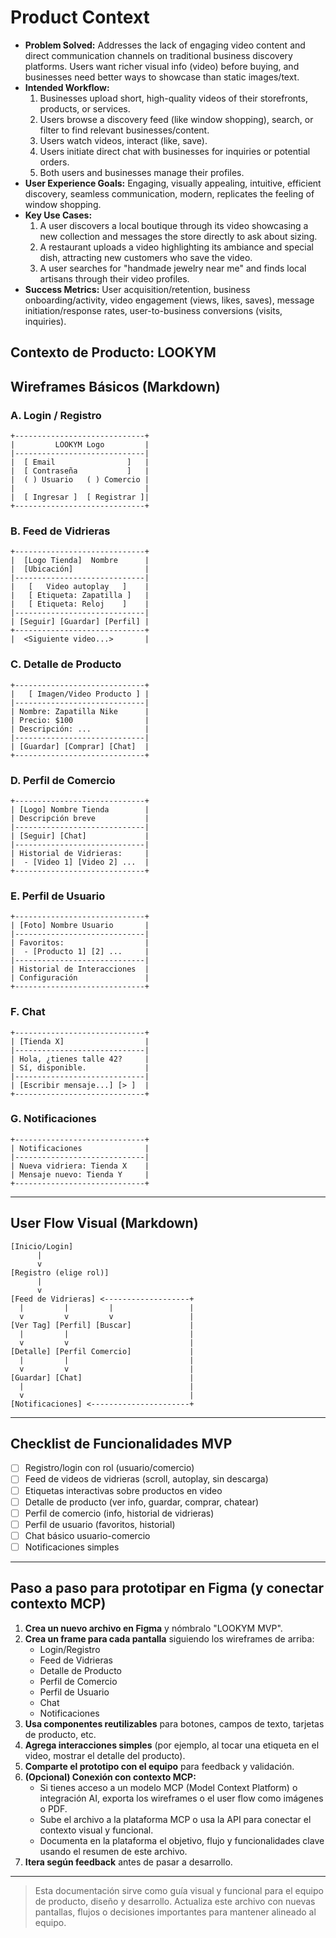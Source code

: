 # Product Context

* **Problem Solved:** Addresses the lack of engaging video content and direct communication channels on traditional business discovery platforms. Users want richer visual info (video) before buying, and businesses need better ways to showcase than static images/text.
* **Intended Workflow:**
  1. Businesses upload short, high-quality videos of their storefronts, products, or services.
  2. Users browse a discovery feed (like window shopping), search, or filter to find relevant businesses/content.
  3. Users watch videos, interact (like, save).
  4. Users initiate direct chat with businesses for inquiries or potential orders.
  5. Both users and businesses manage their profiles.
* **User Experience Goals:** Engaging, visually appealing, intuitive, efficient discovery, seamless communication, modern, replicates the feeling of window shopping.
* **Key Use Cases:**
  1. A user discovers a local boutique through its video showcasing a new collection and messages the store directly to ask about sizing.
  2. A restaurant uploads a video highlighting its ambiance and special dish, attracting new customers who save the video.
  3. A user searches for "handmade jewelry near me" and finds local artisans through their video profiles.
* **Success Metrics:** User acquisition/retention, business onboarding/activity, video engagement (views, likes, saves), message initiation/response rates, user-to-business conversions (visits, inquiries).

## Contexto de Producto: LOOKYM

## Wireframes Básicos (Markdown)

### A. Login / Registro

```psh
+-----------------------------+
|         LOOKYM Logo         |
|-----------------------------|
|  [ Email                ]   |
|  [ Contraseña           ]   |
|  ( ) Usuario   ( ) Comercio |
|                             |
|  [ Ingresar ]  [ Registrar ]|
+-----------------------------+
```

### B. Feed de Vidrieras

```psh
+-----------------------------+
|  [Logo Tienda]  Nombre      |
|  [Ubicación]                |
|-----------------------------|
|   [   Video autoplay   ]    |
|   [ Etiqueta: Zapatilla ]   |
|   [ Etiqueta: Reloj    ]    |
|-----------------------------|
| [Seguir] [Guardar] [Perfil] |
+-----------------------------+
|  <Siguiente video...>       |
```

### C. Detalle de Producto

```psh
+-----------------------------+
|   [ Imagen/Video Producto ] |
|-----------------------------|
| Nombre: Zapatilla Nike      |
| Precio: $100                |
| Descripción: ...            |
|-----------------------------|
| [Guardar] [Comprar] [Chat]  |
+-----------------------------+
```

### D. Perfil de Comercio

```psh
+-----------------------------+
| [Logo] Nombre Tienda        |
| Descripción breve           |
|-----------------------------|
| [Seguir] [Chat]             |
|-----------------------------|
| Historial de Vidrieras:     |
|  - [Video 1] [Video 2] ...  |
+-----------------------------+
```

### E. Perfil de Usuario

```psh
+-----------------------------+
| [Foto] Nombre Usuario       |
|-----------------------------|
| Favoritos:                  |
|  - [Producto 1] [2] ...     |
|-----------------------------|
| Historial de Interacciones  |
| Configuración               |
+-----------------------------+
```

### F. Chat

```psh
+-----------------------------+
| [Tienda X]                  |
|-----------------------------|
| Hola, ¿tienes talle 42?     |
| Sí, disponible.             |
|-----------------------------|
| [Escribir mensaje...] [> ]  |
+-----------------------------+
```

### G. Notificaciones

```psh
+-----------------------------+
| Notificaciones              |
|-----------------------------|
| Nueva vidriera: Tienda X    |
| Mensaje nuevo: Tienda Y     |
+-----------------------------+
```

---

## User Flow Visual (Markdown)

```psh
[Inicio/Login]
      |
      v
[Registro (elige rol)]
      |
      v
[Feed de Vidrieras] <-------------------+
  |         |         |                 |
  v         v         v                 |
[Ver Tag] [Perfil] [Buscar]             |
  |         |                           |
  v         v                           |
[Detalle] [Perfil Comercio]             |
  |         |                           |
  v         v                           |
[Guardar] [Chat]                        |
  |                                     |
  v                                     |
[Notificaciones] <----------------------+
```

---

## Checklist de Funcionalidades MVP

* [ ] Registro/login con rol (usuario/comercio)
* [ ] Feed de videos de vidrieras (scroll, autoplay, sin descarga)
* [ ] Etiquetas interactivas sobre productos en video
* [ ] Detalle de producto (ver info, guardar, comprar, chatear)
* [ ] Perfil de comercio (info, historial de vidrieras)
* [ ] Perfil de usuario (favoritos, historial)
* [ ] Chat básico usuario-comercio
* [ ] Notificaciones simples

---

## Paso a paso para prototipar en Figma (y conectar contexto MCP)

1. **Crea un nuevo archivo en Figma** y nómbralo "LOOKYM MVP".
2. **Crea un frame para cada pantalla** siguiendo los wireframes de arriba:
   * Login/Registro
   * Feed de Vidrieras
   * Detalle de Producto
   * Perfil de Comercio
   * Perfil de Usuario
   * Chat
   * Notificaciones
3. **Usa componentes reutilizables** para botones, campos de texto, tarjetas de producto, etc.
4. **Agrega interacciones simples** (por ejemplo, al tocar una etiqueta en el video, mostrar el detalle del producto).
5. **Comparte el prototipo con el equipo** para feedback y validación.
6. **(Opcional) Conexión con contexto MCP:**
   * Si tienes acceso a un modelo MCP (Model Context Platform) o integración AI, exporta los wireframes o el user flow como imágenes o PDF.
   * Sube el archivo a la plataforma MCP o usa la API para conectar el contexto visual y funcional.
   * Documenta en la plataforma el objetivo, flujo y funcionalidades clave usando el resumen de este archivo.
7. **Itera según feedback** antes de pasar a desarrollo.

---

> Esta documentación sirve como guía visual y funcional para el equipo de producto, diseño y desarrollo. Actualiza este archivo con nuevas pantallas, flujos o decisiones importantes para mantener alineado al equipo.
